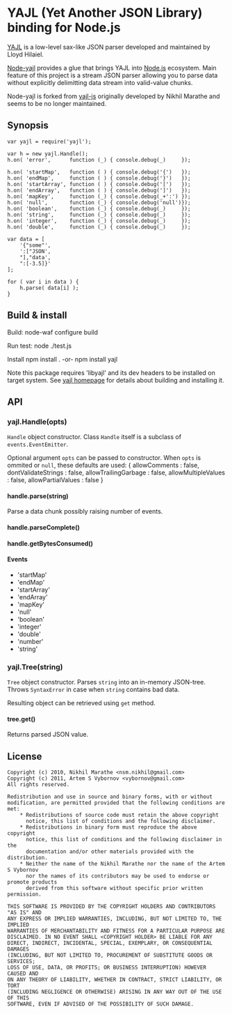 # YAJL (Yet Another JSON Library) binding for Node.js

[YAJL](http://lloyd.github.com/yajl/) is a low-level sax-like JSON parser
developed and maintained by Lloyd Hilaiel.

[Node-yajl](http://github.com/vibornoff/node-yajl) provides a glue that brings
YAJL into [Node.js](http://github.com/joyent/node) ecosystem. Main feature
of this project is a stream JSON parser allowing you to parse data
without explicitly delimitting data stream into valid-value chunks.

Node-yajl is forked from [yajl-js](http://bitbucket.org/nikhilm/yajl-js)
originally developed by Nikhil Marathe and seems to be no longer maintained.

## Synopsis

    var yajl = require('yajl');
    
    var h = new yajl.Handle();
    h.on( 'error',      function (_) { console.debug(_)     });

    h.on( 'startMap',   function ( ) { console.debug('{')   });
    h.on( 'endMap',     function ( ) { console.debug('}')   });
    h.on( 'startArray', function ( ) { console.debug('[')   });
    h.on( 'endArray',   function ( ) { console.debug(']')   });
    h.on( 'mapKey',     function (_) { console.debug(_+':') });
    h.on( 'null',       function (_) { console.debug('null')});
    h.on( 'boolean',    function (_) { console.debug(_)     });
    h.on( 'string',     function (_) { console.debug(_)     });
    h.on( 'integer',    function (_) { console.debug(_)     });
    h.on( 'double',     function (_) { console.debug(_)     });

    var data = [
        '{"some"',
        ':["JSON',
        "],"data',
        ":[-3.5]}'
    ];
    
    for ( var i in data ) {
        h.parse( data[i] );
    }

## Build & install

Build:
    node-waf configure build

Run test:
    node ./test.js

Install
    npm install .
    -or-
    npm install yajl

Note this package requires 'libyajl' and its dev headers to be installed on target system.
See [yajl homepage](http://lloyd.github.com/yajl/) for details about building and installing it.

## API

### yajl.Handle(opts)

`Handle` object constructor.
Class `Handle` itself is a subclass of `events.EventEmitter`.

Optional argument `opts` can be passed to constructor.
When `opts` is ommited or `null`, these defaults are used:
    {
        allowComments         : false,
        dontValidateStrings   : false,
        allowTrailingGarbage  : false,
        allowMultipleValues   : false,
        allowPartialValues    : false
    }

#### handle.parse(string)

Parse a data chunk possibly raising number of events.

#### handle.parseComplete()

#### handle.getBytesConsumed()

#### Events
 * 'startMap'
 * 'endMap'
 * 'startArray'
 * 'endArray'
 * 'mapKey'
 * 'null'
 * 'boolean'
 * 'integer'
 * 'double'
 * 'number'
 * 'string'

### yajl.Tree(string)

`Tree` object constructor.
Parses `string` into an in-memory JSON-tree.
Throws `SyntaxError` in case when `string` contains bad data.

Resulting object can be retrieved using `get` method.

#### tree.get()

Returns parsed JSON value.

## License

    Copyright (c) 2010, Nikhil Marathe <nsm.nikhil@gmail.com>
    Copyright (c) 2011, Artem S Vybornov <vybornov@gmail.com>
    All rights reserved.

    Redistribution and use in source and binary forms, with or without
    modification, are permitted provided that the following conditions are met:
        * Redistributions of source code must retain the above copyright
          notice, this list of conditions and the following disclaimer.
        * Redistributions in binary form must reproduce the above copyright
          notice, this list of conditions and the following disclaimer in the
          documentation and/or other materials provided with the distribution.
        * Neither the name of the Nikhil Marathe nor the name of the Artem S Vybornov
          nor the names of its contributors may be used to endorse or promote products
          derived from this software without specific prior written permission.

    THIS SOFTWARE IS PROVIDED BY THE COPYRIGHT HOLDERS AND CONTRIBUTORS "AS IS" AND
    ANY EXPRESS OR IMPLIED WARRANTIES, INCLUDING, BUT NOT LIMITED TO, THE IMPLIED
    WARRANTIES OF MERCHANTABILITY AND FITNESS FOR A PARTICULAR PURPOSE ARE
    DISCLAIMED. IN NO EVENT SHALL <COPYRIGHT HOLDER> BE LIABLE FOR ANY
    DIRECT, INDIRECT, INCIDENTAL, SPECIAL, EXEMPLARY, OR CONSEQUENTIAL DAMAGES
    (INCLUDING, BUT NOT LIMITED TO, PROCUREMENT OF SUBSTITUTE GOODS OR SERVICES;
    LOSS OF USE, DATA, OR PROFITS; OR BUSINESS INTERRUPTION) HOWEVER CAUSED AND
    ON ANY THEORY OF LIABILITY, WHETHER IN CONTRACT, STRICT LIABILITY, OR TORT
    (INCLUDING NEGLIGENCE OR OTHERWISE) ARISING IN ANY WAY OUT OF THE USE OF THIS
    SOFTWARE, EVEN IF ADVISED OF THE POSSIBILITY OF SUCH DAMAGE.

